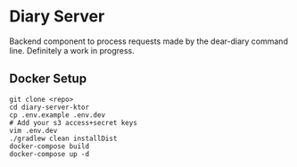 # Diary Server
Backend component to process requests made by the dear-diary command line. Definitely a work in progress.

## Docker Setup
```shell
git clone <repo>
cd diary-server-ktor
cp .env.example .env.dev
# Add your s3 access+secret keys
vim .env.dev
./gradlew clean installDist
docker-compose build
docker-compose up -d
```